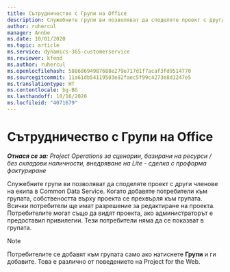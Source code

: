 ```yaml
---
title: Сътрудничество с Групи на Office
description: Служебните групи ви позволяват да споделяте проект с други членове на екипа в рамките на Common Data Service.
author: ruhercul
manager: Annbe
ms.date: 10/01/2020
ms.topic: article
ms.service: dynamics-365-customerservice
ms.reviewer: kfend
ms.author: ruhercul
ms.openlocfilehash: 58868694987688e279e717d1f7acaf3fd9514770
ms.sourcegitcommit: 11a61db54119503e82faec5f99c4273e8d1247e5
ms.translationtype: HT
ms.contentlocale: bg-BG
ms.lasthandoff: 10/16/2020
ms.locfileid: "4071679"
---
```

# <a name="collaboration-with-office-groups"></a>Сътрудничество с Групи на Office

_**Отнася се за:** Project Operations за сценарии, базирани на ресурси / без складови наличности, внедряване на Lite - сделка с проформа фактуриране_

Служебните групи ви позволяват да споделяте проект с други членове на екипа в Common Data Service. Когато добавяте потребители към групата, собствеността върху проекта се прехвърля към групата. Всички потребители ще имат разрешение за редактиране на проекта. Потребителите могат също да видят проекта, ако администраторът е предоставил привилегии. Тези потребители няма да се показват в групата.

> [!NOTE] 
> Потребителите се добавят към групата само ако натиснете **Групи** и ги добавите. Това е различно от поведението на Project for the Web. 

